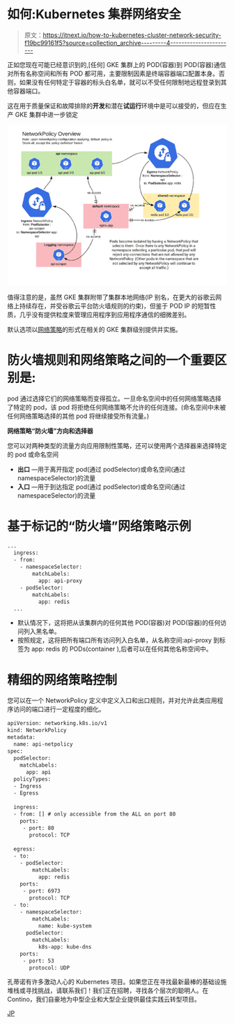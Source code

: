 # 如何:Kubernetes 集群网络安全

> 原文：<https://itnext.io/how-to-kubernetes-cluster-network-security-f19bc99161f5?source=collection_archive---------4----------------------->

正如您现在可能已经意识到的,[任何] GKE 集群上的 POD(容器)到 POD(容器)通信对所有名称空间和所有 POD 都可用，主要限制因素是终端容器端口配置本身。否则，如果没有任何特定于容器的标头白名单，就可以不受任何限制地远程登录到其他容器端口。

这在用于质量保证和故障排除的**开发**和潜在**试运行**环境中是可以接受的，但应在生产 GKE 集群中进一步锁定

![](img/bc24fb165ee42210f98e73dbfb1db52c.png)

值得注意的是，虽然 GKE 集群附带了集群本地网络(IP 别名，在更大的谷歌云网络上持续存在，并受谷歌云平台防火墙规则的约束)，但鉴于 POD IP 的短暂性质，几乎没有提供粒度来管理应用程序到应用程序通信的细微差别。

默认选项以[网络策略](https://kubernetes.io/docs/concepts/services-networking/network-policies/)的形式在相关的 GKE 集群级别提供并实施。

# 防火墙规则和网络策略之间的一个重要区别是:

pod 通过选择它们的网络策略而变得孤立。一旦命名空间中的任何网络策略选择了特定的 pod，该 pod 将拒绝任何网络策略不允许的任何连接。(命名空间中未被任何网络策略选择的其他 pod 将继续接受所有流量。)

**网络策略“防火墙”方向和选择器**

您可以对两种类型的流量方向应用限制性策略，还可以使用两个选择器来选择特定的 pod 或命名空间

*   **出口** —用于离开指定 pod(通过 podSelector)或命名空间(通过 namespaceSelector)的流量
*   **入口** —用于到达指定 pod(通过 podSelector)或命名空间(通过 namespaceSelector)的流量

# 基于标记的“防火墙”网络策略示例

```
...
  ingress:
  - from:
    - namespaceSelector:
        matchLabels:
          app: api-proxy
    - podSelector:
        matchLabels:
          app: redis
  ...
```

*   默认情况下，这将把从该集群内的任何其他 POD(容器)对 POD(容器)的任何访问列入黑名单。
*   按照规定，这将把所有端口所有访问列入白名单，从名称空间:api-proxy 到标签为 app: redis 的 PODs(container ),后者可以在任何其他名称空间中。

# 精细的网络策略控制

您可以在一个 NetworkPolicy 定义中定义入口和出口规则，并对允许此类应用程序访问的端口进行一定程度的细化。

```
apiVersion: networking.k8s.io/v1
kind: NetworkPolicy
metadata:
  name: api-netpolicy
spec:
  podSelector:
    matchLabels:
      app: api
  policyTypes:
  - Ingress
  - Egress

  ingress:
  - from: [] # only accessible from the ALL on port 80
    ports:
     - port: 80
       protocol: TCP

  egress:
  - to:
    - podSelector:
        matchLabels:
          app: redis
    ports:
     - port: 6973
       protocol: TCP
  - to:
    - namespaceSelector:
        matchLabels:
          name: kube-system
      podSelector:
        matchLabels:
          k8s-app: kube-dns
    ports:
     - port: 53
       protocol: UDP
```

孔蒂诺有许多激动人心的 Kubernetes 项目。如果您正在寻找最新最棒的基础设施堆栈或寻找挑战，请联系我们！我们正在招聘，寻找各个层次的聪明人。在 Contino，我们自豪地为中型企业和大型企业提供最佳实践云转型项目。

[JP](https://www.linkedin.com/in/johas/)